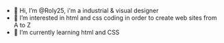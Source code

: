 - 👋 Hi, I’m @Roly25, i'm a industrial & visual designer
- 👀 I’m interested in html and css coding in order to create web sites from A to Z
- 🌱 I’m currently learning html and CSS



<!---
Roly25/Roly25 is a ✨ special ✨ repository because its `README.md` (this file) appears on your GitHub profile.
You can click the Preview link to take a look at your changes.
--->
